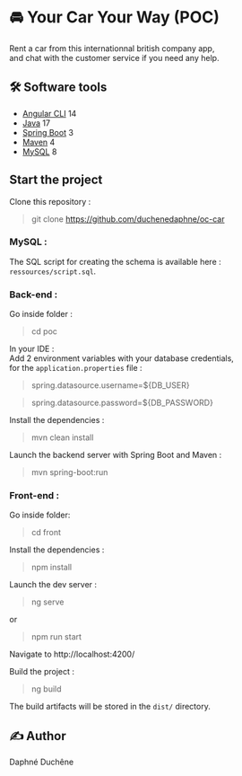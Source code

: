 # 🚘 Your Car Your Way (POC) 

Rent a car from this internationnal british company app,   
and chat with the customer service if you need any help. 

## 🛠 Software tools

- [Angular CLI](https://github.com/angular/angular-cli) 14
- [Java](https://www.oracle.com/java/technologies/downloads/) 17
- [Spring Boot](https://start.spring.io/;) 3
- [Maven](https://maven.apache.org/download.cgi) 4
- [MySQL](https://www.mysql.com/fr/downloads/) 8

## Start the project

Clone this repository :
> git clone https://github.com/duchenedaphne/oc-car

### MySQL :

The SQL script for creating the schema is available here : `ressources/script.sql`.

### Back-end :  

Go inside folder :
> cd poc

In your IDE :  
Add 2 environment variables with your database credentials,   
for the `application.properties` file :

>spring.datasource.username=${DB_USER}

>spring.datasource.password=${DB_PASSWORD}

Install the dependencies :
> mvn clean install

Launch the backend server with Spring Boot and Maven :  
> mvn spring-boot:run

### Front-end :

Go inside folder:
> cd front

Install the dependencies :
> npm install

Launch the dev server :
> ng serve  

or

> npm run start

Navigate to http://localhost:4200/

Build the project :
> ng build

The build artifacts will be stored in the `dist/` directory.

## ✍ Author
Daphné Duchêne
